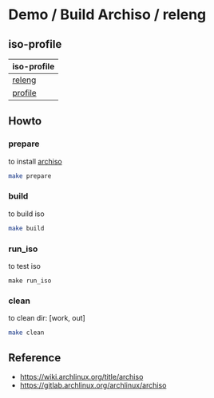 

# Demo / Build Archiso / releng


## iso-profile

| iso-profile |
| --- |
| [releng](https://gitlab.archlinux.org/archlinux/archiso/-/tree/master/configs/releng) |
| [profile](https://github.com/samwhelp/asamarch-iso-profile/tree/main/recipe/demo/start/build-from-profile/profile) |


## Howto

### prepare

to install [archiso](https://archlinux.org/packages/extra/any/archiso/)

``` sh
make prepare
```


### build

to build iso

``` sh
make build
```


### run_iso

to test iso

```
make run_iso
```

### clean

to clean dir: [work, out]

``` sh
make clean
```


## Reference

* https://wiki.archlinux.org/title/archiso
* https://gitlab.archlinux.org/archlinux/archiso
